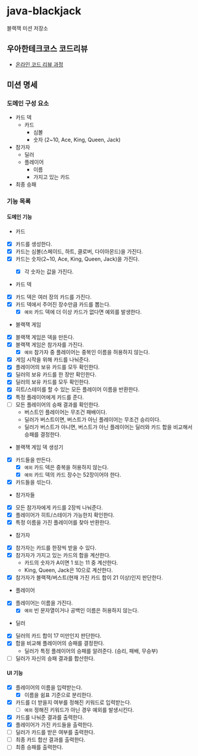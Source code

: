 # java-blackjack

블랙잭 미션 저장소

## 우아한테크코스 코드리뷰

- [온라인 코드 리뷰 과정](https://github.com/woowacourse/woowacourse-docs/blob/master/maincourse/README.md)

## 미션 명세

### 도메인 구성 요소

- 카드 덱
    - 카드
        - 심볼
        - 숫자 (2~10, Ace, King, Queen, Jack)
- 참가자
    - 딜러
    - 플레이어
        - 이름
        - 가지고 있는 카드
- 최종 승패

### 기능 목록

#### 도메인 기능

* 카드

- [x] 카드를 생성한다.
- [x] 카드는 심볼(스페이드, 하트, 클로버, 다이아몬드)을 가진다.
- [x] 카드는 숫자(2~10, Ace, King, Queen, Jack)을 가진다.
    - [x] 각 숫자는 값을 가진다.


* 카드 덱

- [x] 카드 덱은 여러 장의 카드를 가진다.
- [x] 카드 덱에서 주어진 장수만큼 카드를 뽑는다.
    - [x]  `예외` 카드 덱에 더 이상 카드가 없다면 예외를 발생한다.

* 블랙잭 게임

- [x] 블랙잭 게임은 덱을 만든다.
- [x] 블랙잭 게임은 참가자를 가진다.
    - [x] `예외` 참가자 중 플레이어는 중복인 이름을 허용하지 않는다.
- [x] 게임 시작을 위해 카드를 나눠준다.
- [x] 플레이어의 보유 카드를 모두 확인한다.
- [x] 딜러의 보유 카드를 한 장만 확인한다.
- [x] 딜러의 보유 카드를 모두 확인한다.
- [x] 히트/스테이를 할 수 있는 모든 플레이어 이름을 반환한다.
- [x] 특정 플레이어에게 카드를 준다.
- [ ] 모든 플레이어의 승패 결과를 확인한다.
    - 버스트인 플레이어는 무조건 패배이다.
    - 딜러가 버스트이면, 버스트가 아닌 플레이어는 무조건 승리이다.
    - 딜러가 버스트가 아니면, 버스트가 아닌 플레이어는 딜러와 카드 합을 비교해서 승패를 결정한다.

* 블랙잭 게임 덱 생성기

- [x] 카드들을 만든다.
    - [x] `예외` 카드 덱은 중복을 허용하지 않는다.
    - [x] `예외` 카드 덱의 카드 장수는 52장이어야 한다.
- [x] 카드들을 섞는다.

* 참가자들

- [x] 모든 참가자에게 카드를 2장씩 나눠준다.
- [x] 플레이어가 히트/스테이가 가능한지 확인한다.
- [x] 특정 이름을 가진 플레이어를 찾아 반환한다.

* 참가자

- [x] 참가자는 카드를 한장씩 받을 수 있다.
- [x] 참가자가 가지고 있는 카드의 합을 계산한다.
    - 카드의 숫자가 A이면 1 또는 11 중 계산한다.
    - King, Queen, Jack은 10으로 계산한다.
- [x] 참가자가 블랙잭/버스트(현재 가진 카드 합이 21 이상)인지 판단한다.

* 플레이어

- [x] 플레이어는 이름을 가진다.
    - [x] `예외` 빈 문자열이거나 공백인 이름은 허용하지 않는다.

* 딜러

- [x] 딜러의 카드 합이 17 미만인지 판단한다.
- [x] 합을 비교해 플레이어의 승패를 결정한다.
    - 딜러가 특정 플레이어의 승패를 알려준다. (승리, 패배, 무승부)
- [ ] 딜러가 자신의 승패 결과를 합산한다.

#### UI 기능

- [x] 플레이어의 이름을 입력받는다.
    - [x] 이름을 쉼표 기준으로 분리한다.
- [x] 카드를 더 받을지 여부를 정해진 키워드로 입력받는다.
    - [ ] `예외` 정해진 키워드가 아닌 경우 예외를 발생시킨다.
- [x] 카드를 나눠준 결과를 출력한다.
- [x] 플레이어가 가진 카드들을 출력한다.
- [ ] 딜러가 카드를 받은 여부를 출력한다.
- [ ] 최종 카드 합산 결과를 출력한다.
- [ ] 최종 승패를 출력한다.
